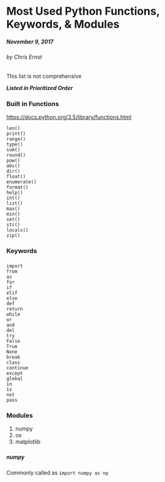 
# Most Used Python Functions, Keywords, & Modules
##### November 9, 2017
###### by Chris Ernst
###
This list is not comprehensive

***Listed in Prioritized Order***
### Built in Functions
https://docs.python.org/3.5/library/functions.html
```
len()
print()
range()
type()
sum()
round()
pow()
abs()
dir()
float()
enumerate()
format()
help()
int()
list()
max()
min()
set()
str()
locals()
zip()
```

### Keywords
###
```
import
from
as
for
if
elif
else
def
return
while
or
and
del
try
False
True
None
break
class
continue
except
global
in
is
not
pass
```



### Modules
1. numpy
2. os
3. matplotlib
###
##### numpy
Commonly called as `import numpy as np`

